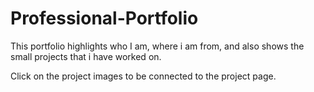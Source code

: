 # Professional-Portfolio

This portfolio highlights who I am, where i am from, and also shows the small projects that i have worked on.

Click on the project images to be connected to the project page.